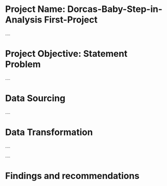 # Project Name: Dorcas-Baby-Step-in-Analysis First-Project

....
# Project Objective: Statement Problem

....
# Data Sourcing


....
# Data Transformation
....


....
# Findings and recommendations

